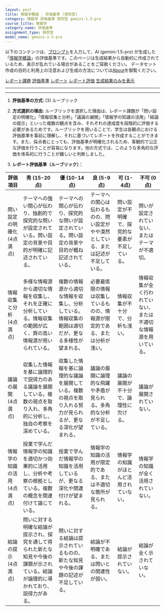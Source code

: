 ```yaml
---
layout: post
title: 情報学概論 - 評価基準 (探究型)
category: 情報学 評価基準 探究型 gemini-1.5-pro
course_title: 情報学
category_name: 評価基準
assignment_type: 探究型
model_name: gemini-1.5-pro
---
```


以下のコンテンツは、[プロンプト](http://127.0.0.1:8000/generated/情報学/gemini-1.5-pro/prompt_評価基準-探究型.md)を入力して、AI (gemini-1.5-pro) が生成した「[情報学概論](/contents/情報学/)」の評価基準です。このページは生成結果から自動的に作成されているため、表示が乱れている場合があることをご容赦ください。
データセット作成の目的と利用上の注意および生成の方法については[About](/About)を御覧ください。

[レポート課題](../レポート課題-探究型)
[評価基準](../評価基準-探究型)
[レポート](../レポート-探究型)
[レポート評価](../レポート評価-探究型)
[生成結果のみを表示](http://127.0.0.1:8000/generated/情報学/gemini-1.5-pro/評価基準-探究型.md)
  

***
***
  
1. **評価基準の方式:** (3) ルーブリック

2. **方式選択の理由:** ルーブリックを選択した理由は、レポート課題が「問い設定の明確化」「情報収集と分析」「議論の展開」「情報学の知識の活用」「結論の提示」といった複数の観点を含み、それぞれの達成度を段階的に評価する必要があるためです。ルーブリックを用いることで、学生は各観点における評価基準を事前に理解し、それに基づいてレポートを作成することができます。また、採点者にとっても、評価基準が明確化されるため、客観的で公正な評価を行うことが容易になります。他の方式では、このような多角的な評価を体系的に行うことが難しいと判断しました。

3. **レポート評価基準（ルーブリック）：**

| 評価項目 | 秀 (15-20点) | 優 (10-14点) | 良 (5-9点) | 可 (1-4点) | 不可 (0点) |
|---|---|---|---|---|---|
| 問い設定の明確化 (4点満点) | テーマへの強い関心が伝わり、独創的で探究的な問いが設定されている。問い設定の背景や目的が明確に記述されている。 | テーマへの関心が伝わり、探究的な問いが設定されている。問い設定の背景や目的が概ね記述されている。 | テーマへの関心は伝わるものの、問い設定がやや漠然としている、または記述が不足している。 | 問い設定が不明確で、探究的な要素が不足している。 | 問いが設定されていない、またはテーマが不適切。 |
| 情報収集と分析 (4点満点) | 多様な情報源から適切な情報を収集し、それを正確に分析している。情報収集の範囲が広く、質の高い情報源が用いられている。 | 複数の情報源から適切な情報を収集し、分析している。情報収集の範囲は適切だが、更なる多様性が望まれる。 | 必要最低限の情報は収集しているものの、情報源が限定的である、または分析が浅い。 | 情報収集が不十分で、分析も浅い。 | 情報収集が全く行われていない、または不適切な情報源を用いている。 |
| 議論の展開 (4点満点) | 収集した情報を基に論理的で説得力のある議論を展開している。複数の視点を取り入れ、多角的に分析し、独自の考察を深めている。 | 収集した情報を基に論理的な議論を展開している。複数の視点を取り入れる努力が見られるが、更なる深化が望まれる。 | 議論の展開に論理的な飛躍や矛盾が見られる。多角的な分析が不足している。 | 議論の展開が不十分で、論理性に欠ける。 | 議論が展開されていない。 |
| 情報学の知識の活用 (4点満点) | 授業で学んだ情報学の知識を適切かつ効果的に活用し、分析や考察の根拠としている。複数の概念を関連付けて論じている。 | 授業で学んだ情報学の知識を活用しているが、更なる深化や関連付けが望まれる。 | 情報学の知識の活用が限定的である、または不適切な箇所が見られる。 | 情報学の知識がほとんど活用されていない。 | 情報学の知識が全く活用されていない。 |
| 結論の提示 (4点満点) | 問いに対する明確な結論が提示され、探究を通して得られた新たな知見や今後の課題が示されている。結論が論理的に導かれており、説得力がある。 | 問いに対する結論は提示されているものの、新たな知見や今後の課題の記述が不足している。 | 結論が不明確である、または問いとの関連性が弱い。 | 結論が提示されていない。 | 結論が全く示されていない。 |
